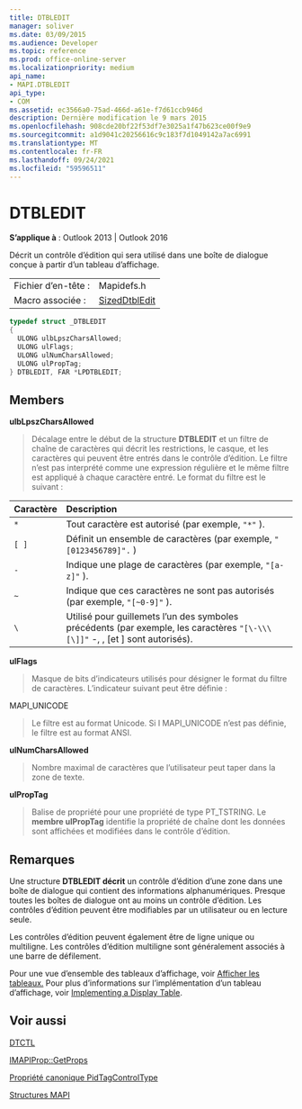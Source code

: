 ```yaml
---
title: DTBLEDIT
manager: soliver
ms.date: 03/09/2015
ms.audience: Developer
ms.topic: reference
ms.prod: office-online-server
ms.localizationpriority: medium
api_name:
- MAPI.DTBLEDIT
api_type:
- COM
ms.assetid: ec3566a0-75ad-466d-a61e-f7d61ccb946d
description: Dernière modification le 9 mars 2015
ms.openlocfilehash: 908cde20bf22f53df7e3025a1f47b623ce00f9e9
ms.sourcegitcommit: a1d9041c20256616c9c183f7d1049142a7ac6991
ms.translationtype: MT
ms.contentlocale: fr-FR
ms.lasthandoff: 09/24/2021
ms.locfileid: "59596511"
---
```

# <a name="dtbledit"></a>DTBLEDIT

  
  
**S’applique à** : Outlook 2013 | Outlook 2016 
  
Décrit un contrôle d’édition qui sera utilisé dans une boîte de dialogue conçue à partir d’un tableau d’affichage.
  
|||
|:-----|:-----|
|Fichier d’en-tête :  <br/> |Mapidefs.h  <br/> |
|Macro associée :  <br/> |[SizedDtblEdit](sizeddtbledit.md) <br/> |
   
```cpp
typedef struct _DTBLEDIT
{
  ULONG ulbLpszCharsAllowed;
  ULONG ulFlags;
  ULONG ulNumCharsAllowed;
  ULONG ulPropTag;
} DTBLEDIT, FAR *LPDTBLEDIT;

```

## <a name="members"></a>Members

 **ulbLpszCharsAllowed**
  
> Décalage entre le début de la structure **DTBLEDIT** et un filtre de chaîne de caractères qui décrit les restrictions, le casque, et les caractères qui peuvent être entrés dans le contrôle d’édition. Le filtre n’est pas interprété comme une expression régulière et le même filtre est appliqué à chaque caractère entré. Le format du filtre est le suivant : 
    
|**Caractère**|**Description**|
|:-----|:-----|
| `*` <br/> |Tout caractère est autorisé (par exemple,  `"*"` ).  <br/> |
| `[ ]` <br/> |Définit un ensemble de caractères (par exemple,  `"[0123456789]".` )  <br/> |
| `-` <br/> |Indique une plage de caractères (par exemple,  `"[a-z]"` ).  <br/> |
| `~` <br/> |Indique que ces caractères ne sont pas autorisés (par exemple,  `"[~0-9]"` ).  <br/> |
| `\` <br/> |Utilisé pour guillemets l’un des symboles précédents (par exemple, les caractères  `"[\-\\\[\]]"` -, \, [et ] sont autorisés).  <br/> |
   
 **ulFlags**
  
> Masque de bits d’indicateurs utilisés pour désigner le format du filtre de caractères. L’indicateur suivant peut être définie :
    
MAPI_UNICODE
  
> Le filtre est au format Unicode. Si l MAPI_UNICODE n’est pas définie, le filtre est au format ANSI.
    
 **ulNumCharsAllowed**
  
> Nombre maximal de caractères que l’utilisateur peut taper dans la zone de texte.
    
 **ulPropTag**
  
> Balise de propriété pour une propriété de type PT_TSTRING. Le **membre ulPropTag** identifie la propriété de chaîne dont les données sont affichées et modifiées dans le contrôle d’édition. 
    
## <a name="remarks"></a>Remarques

Une structure **DTBLEDIT décrit** un contrôle d’édition d’une zone dans une boîte de dialogue qui contient des informations alphanumériques. Presque toutes les boîtes de dialogue ont au moins un contrôle d’édition. Les contrôles d’édition peuvent être modifiables par un utilisateur ou en lecture seule. 
  
Les contrôles d’édition peuvent également être de ligne unique ou multiligne. Les contrôles d’édition multiligne sont généralement associés à une barre de défilement. 
  
Pour une vue d’ensemble des tableaux d’affichage, voir [Afficher les tableaux.](display-tables.md) Pour plus d’informations sur l’implémentation d’un tableau d’affichage, voir [Implementing a Display Table](display-table-implementation.md).
  
## <a name="see-also"></a>Voir aussi



[DTCTL](dtctl.md)
  
[IMAPIProp::GetProps](imapiprop-getprops.md)
  
[Propriété canonique PidTagControlType](pidtagcontroltype-canonical-property.md)


[Structures MAPI](mapi-structures.md)

